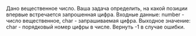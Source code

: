 Дано вещественное число. Ваша задача определить, на какой позиции впервые встречается запрошенная цифра.
Входные данные: number - число вещественное, char - запрашиваемая цифра.
Выходное значение: char - порядковый номер цифры в числе. Вернуть -1 в случае ошибки.